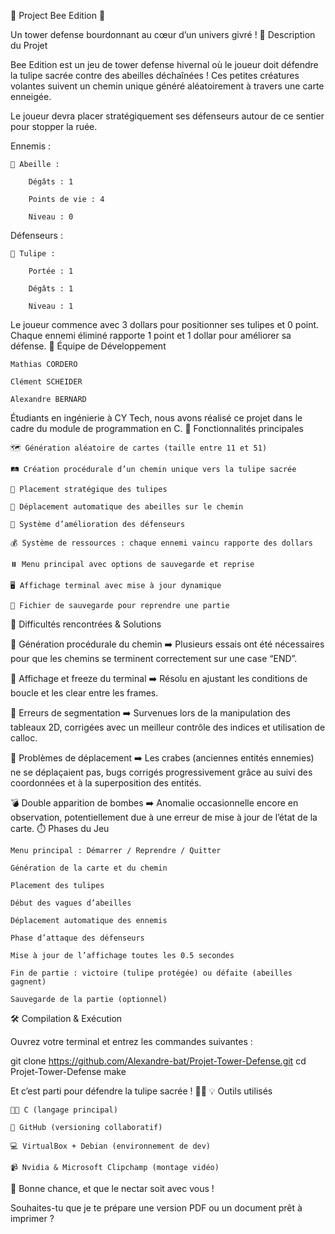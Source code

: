 🐝 Project Bee Edition 🌷

Un tower defense bourdonnant au cœur d’un univers givré !
🎯 Description du Projet

Bee Edition est un jeu de tower defense hivernal où le joueur doit défendre la tulipe sacrée contre des abeilles déchaînées ! Ces petites créatures volantes suivent un chemin unique généré aléatoirement à travers une carte enneigée.

Le joueur devra placer stratégiquement ses défenseurs autour de ce sentier pour stopper la ruée.

Ennemis :

    🐝 Abeille :

        Dégâts : 1

        Points de vie : 4

        Niveau : 0

Défenseurs :

    🌷 Tulipe :

        Portée : 1

        Dégâts : 1

        Niveau : 1

Le joueur commence avec 3 dollars pour positionner ses tulipes et 0 point. Chaque ennemi éliminé rapporte 1 point et 1 dollar pour améliorer sa défense.
👥 Équipe de Développement

    Mathias CORDERO

    Clément SCHEIDER

    Alexandre BERNARD

Étudiants en ingénierie à CY Tech, nous avons réalisé ce projet dans le cadre du module de programmation en C.
🚀 Fonctionnalités principales

    🗺️ Génération aléatoire de cartes (taille entre 11 et 51)

    🛤️ Création procédurale d’un chemin unique vers la tulipe sacrée

    🎯 Placement stratégique des tulipes

    🐝 Déplacement automatique des abeilles sur le chemin

    🧠 Système d’amélioration des défenseurs

    💰 Système de ressources : chaque ennemi vaincu rapporte des dollars

    ⏸️ Menu principal avec options de sauvegarde et reprise

    🖥️ Affichage terminal avec mise à jour dynamique

    💾 Fichier de sauvegarde pour reprendre une partie

🧪 Difficultés rencontrées & Solutions

🧩 Génération procédurale du chemin
➡️ Plusieurs essais ont été nécessaires pour que les chemins se terminent correctement sur une case “END”.

🧱 Affichage et freeze du terminal
➡️ Résolu en ajustant les conditions de boucle et les clear entre les frames.

🐞 Erreurs de segmentation
➡️ Survenues lors de la manipulation des tableaux 2D, corrigées avec un meilleur contrôle des indices et utilisation de calloc.

🚫 Problèmes de déplacement
➡️ Les crabes (anciennes entités ennemies) ne se déplaçaient pas, bugs corrigés progressivement grâce au suivi des coordonnées et à la superposition des entités.

💣 Double apparition de bombes
➡️ Anomalie occasionnelle encore en observation, potentiellement due à une erreur de mise à jour de l’état de la carte.
⏱️ Phases du Jeu

    Menu principal : Démarrer / Reprendre / Quitter

    Génération de la carte et du chemin

    Placement des tulipes

    Début des vagues d’abeilles

    Déplacement automatique des ennemis

    Phase d’attaque des défenseurs

    Mise à jour de l’affichage toutes les 0.5 secondes

    Fin de partie : victoire (tulipe protégée) ou défaite (abeilles gagnent)

    Sauvegarde de la partie (optionnel)

🛠️ Compilation & Exécution

Ouvrez votre terminal et entrez les commandes suivantes :

git clone https://github.com/Alexandre-bat/Projet-Tower-Defense.git
cd Projet-Tower-Defense
make

Et c’est parti pour défendre la tulipe sacrée ! 🌷🐝
💡 Outils utilisés

    👨‍💻 C (langage principal)

    🧰 GitHub (versioning collaboratif)

    💻 VirtualBox + Debian (environnement de dev)

    📹 Nvidia & Microsoft Clipchamp (montage vidéo)

🌸 Bonne chance, et que le nectar soit avec vous !

Souhaites-tu que je te prépare une version PDF ou un document prêt à imprimer ?
